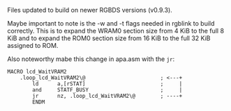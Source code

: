 Files updated to build on newer RGBDS versions (v0.9.3).

Maybe important to note is the -w and -t flags needed in rgblink to build correctly. This is to expand the WRAM0 section size from 4 KiB to the full 8 KiB and to expand the ROM0 section size from 16 KiB to the full 32 KiB assigned to ROM.

Also noteworthy mabe this change in apa.asm with the ```jr```:

```
MACRO lcd_WaitVRAM2
	.loop_lcd_WaitVRAM2\@                        ; <---+
        ld      a,[rSTAT]                        ;     |
        and     STATF_BUSY                       ;     |
        jr      nz, .loop_lcd_WaitVRAM2\@        ; ----+
        ENDM
```
